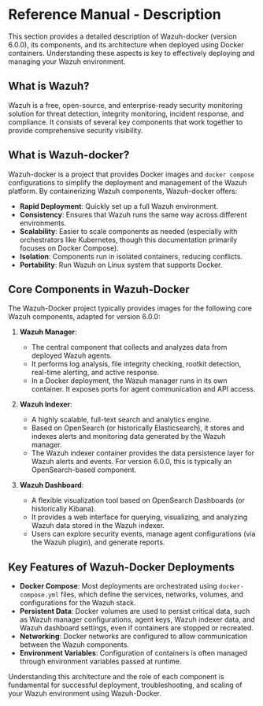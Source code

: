 # Reference Manual - Description

This section provides a detailed description of Wazuh-docker (version 6.0.0), its components, and its architecture when deployed using Docker containers. Understanding these aspects is key to effectively deploying and managing your Wazuh environment.

## What is Wazuh?

Wazuh is a free, open-source, and enterprise-ready security monitoring solution for threat detection, integrity monitoring, incident response, and compliance. It consists of several key components that work together to provide comprehensive security visibility.

## What is Wazuh-docker?

Wazuh-docker is a project that provides Docker images and `docker compose` configurations to simplify the deployment and management of the Wazuh platform. By containerizing Wazuh components, Wazuh-docker offers:

-   **Rapid Deployment**: Quickly set up a full Wazuh environment.
-   **Consistency**: Ensures that Wazuh runs the same way across different environments.
-   **Scalability**: Easier to scale components as needed (especially with orchestrators like Kubernetes, though this documentation primarily focuses on Docker Compose).
-   **Isolation**: Components run in isolated containers, reducing conflicts.
-   **Portability**: Run Wazuh on Linux system that supports Docker.

## Core Components in Wazuh-Docker

The Wazuh-Docker project typically provides images for the following core Wazuh components, adapted for version 6.0.0:

1.  **Wazuh Manager**:
    -   The central component that collects and analyzes data from deployed Wazuh agents.
    -   It performs log analysis, file integrity checking, rootkit detection, real-time alerting, and active response.
    -   In a Docker deployment, the Wazuh manager runs in its own container. It exposes ports for agent communication and API access.

2.  **Wazuh Indexer**:
    -   A highly scalable, full-text search and analytics engine.
    -   Based on OpenSearch (or historically Elasticsearch), it stores and indexes alerts and monitoring data generated by the Wazuh manager.
    -   The Wazuh indexer container provides the data persistence layer for Wazuh alerts and events. For version 6.0.0, this is typically an OpenSearch-based component.

3.  **Wazuh Dashboard**:
    -   A flexible visualization tool based on OpenSearch Dashboards (or historically Kibana).
    -   It provides a web interface for querying, visualizing, and analyzing Wazuh data stored in the Wazuh indexer.
    -   Users can explore security events, manage agent configurations (via the Wazuh plugin), and generate reports.

## Key Features of Wazuh-Docker Deployments

-   **Docker Compose**: Most deployments are orchestrated using `docker-compose.yml` files, which define the services, networks, volumes, and configurations for the Wazuh stack.
-   **Persistent Data**: Docker volumes are used to persist critical data, such as Wazuh manager configurations, agent keys, Wazuh indexer data, and Wazuh dashboard settings, even if containers are stopped or recreated.
-   **Networking**: Docker networks are configured to allow communication between the Wazuh components.
-   **Environment Variables**: Configuration of containers is often managed through environment variables passed at runtime.

Understanding this architecture and the role of each component is fundamental for successful deployment, troubleshooting, and scaling of your Wazuh environment using Wazuh-Docker.
